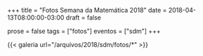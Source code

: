 +++
title = "Fotos Semana da Matemática 2018"
date = 2018-04-13T08:00:00-03:00
draft = false

prose = false
tags = ["fotos"]
eventos = ["sdm"]
+++

{{< galeria url="/arquivos/2018/sdm/fotos/*" >}}

